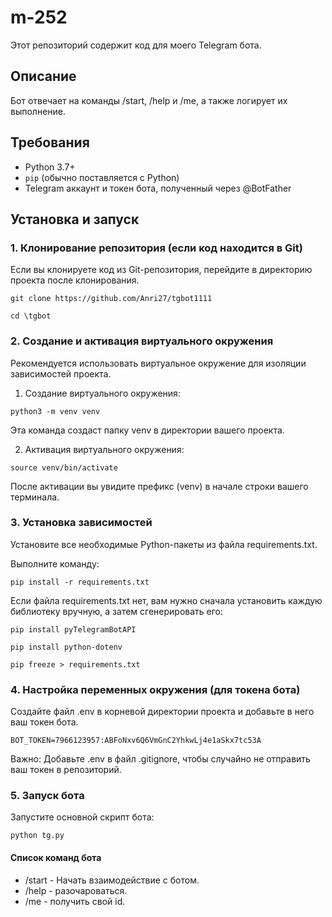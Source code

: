 # m-252

Этот репозиторий содержит код для моего Telegram бота.

## Описание

Бот отвечает на команды /start, /help и /me, а также логирует их выполнение.

## Требования

*   Python 3.7+
*   `pip` (обычно поставляется с Python)
*   Telegram аккаунт и токен бота, полученный через @BotFather

## Установка и запуск

### 1. Клонирование репозитория (если код находится в Git)

Если вы клонируете код из Git-репозитория, перейдите в директорию проекта после клонирования.

`git clone https://github.com/Anri27/tgbot1111`

`cd \tgbot`

### 2. Создание и активация виртуального окружения

Рекомендуется использовать виртуальное окружение для изоляции зависимостей проекта.

1. Создание виртуального окружения:

`python3 -m venv venv`

Эта команда создаст папку venv в директории вашего проекта.

2. Активация виртуального окружения:

`source venv/bin/activate`

 После активации вы увидите префикс (venv) в начале строки вашего терминала.

 ### 3. Установка зависимостей

 Установите все необходимые Python-пакеты из файла requirements.txt.

 Выполните команду:

 `pip install -r requirements.txt`

 Если файла requirements.txt нет, вам нужно сначала установить каждую библиотеку вручную, а затем сгенерировать его:

`pip install pyTelegramBotAPI`

`pip install python-dotenv`

`pip freeze > requirements.txt`

### 4. Настройка переменных окружения (для токена бота)

Создайте файл .env в корневой директории проекта и добавьте в него ваш токен бота.

`BOT_TOKEN=7966123957:ABFoNxv6Q6VmGnC2YhkwLj4e1aSkx7tc53A`

Важно: Добавьте .env в файл .gitignore, чтобы случайно не отправить ваш токен в репозиторий.

### 5. Запуск бота

Запустите основной скрипт бота:

`python tg.py`

#### Список команд бота

- /start - Начать взаимодействие с ботом.
- /help - разочароваться.
- /me - получить свой id.
